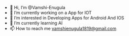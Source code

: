 - 👋 Hi, I’m @Vamshi-Enugula
- 🔭 I’m currently working on a App for IOT
- 👀 I’m interested in Developing Apps for Android And IOS
- 🌱 I’m currently learning AI
- 📫 How to reach me vamshienugula1819@gmail.com
<!---
Vamshi-Enugula/Vamshi-Enugula is a ✨ special ✨ repository because its `README.md` (this file) appears on your GitHub profile.
You can click the Preview link to take a look at your changes.
--->
